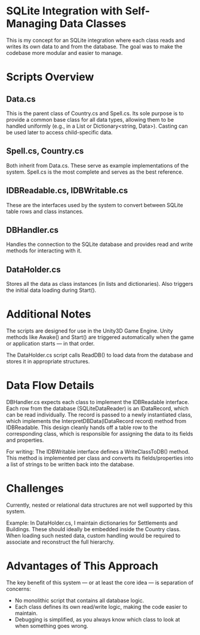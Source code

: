 # SQLite Integration with Self-Managing Data Classes
This is my concept for an SQLite integration where each class reads and writes its own data to and from the database.
The goal was to make the codebase more modular and easier to manage.


# Scripts Overview
## Data.cs
This is the parent class of Country.cs and Spell.cs.
Its sole purpose is to provide a common base class for all data types, allowing them to be handled uniformly (e.g., in a List<Data> or Dictionary<string, Data>).
Casting can be used later to access child-specific data.

## Spell.cs, Country.cs
Both inherit from Data.cs. These serve as example implementations of the system.
Spell.cs is the most complete and serves as the best reference.

## IDBReadable.cs, IDBWritable.cs
These are the interfaces used by the system to convert between SQLite table rows and class instances.

## DBHandler.cs
Handles the connection to the SQLite database and provides read and write methods for interacting with it.

## DataHolder.cs
Stores all the data as class instances (in lists and dictionaries).
Also triggers the initial data loading during Start().

# Additional Notes
The scripts are designed for use in the Unity3D Game Engine.
Unity methods like Awake() and Start() are triggered automatically when the game or application starts — in that order.

The DataHolder.cs script calls ReadDB() to load data from the database and stores it in appropriate structures.

# Data Flow Details
DBHandler.cs expects each class to implement the IDBReadable interface.
Each row from the database (SQLiteDataReader) is an IDataRecord, which can be read individually.
The record is passed to a newly instantiated class, which implements the InterpretDBData(IDataRecord record) method from IDBReadable.
This design cleanly hands off a table row to the corresponding class, which is responsible for assigning the data to its fields and properties.

For writing:
The IDBWritable interface defines a WriteClassToDB() method.
This method is implemented per class and converts its fields/properties into a list of strings to be written back into the database.

# Challenges
Currently, nested or relational data structures are not well supported by this system.

Example:
In DataHolder.cs, I maintain dictionaries for Settlements and Buildings.
These should ideally be embedded inside the Country class.
When loading such nested data, custom handling would be required to associate and reconstruct the full hierarchy.

# Advantages of This Approach
The key benefit of this system — or at least the core idea — is separation of concerns:
- No monolithic script that contains all database logic.
- Each class defines its own read/write logic, making the code easier to maintain.
- Debugging is simplified, as you always know which class to look at when something goes wrong.